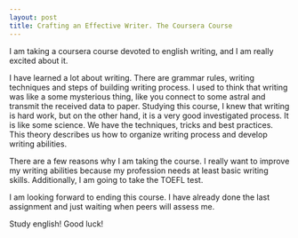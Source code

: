 ```yaml
---
layout: post
title: Crafting an Effective Writer. The Coursera Course
---
```


I am taking a coursera course devoted to english writing, and I am really excited about it.

I have learned a lot about writing. There are grammar rules, writing techniques and steps of building writing process. I used to think that writing was like a some mysterious thing, like you connect to some astral and transmit the received data to paper. Studying this course, I knew that writing is hard work, but on the other hand, it is a very good investigated process. It is like some science. We have the techniques, tricks and best practices. This theory describes us how to organize writing process and develop writing abilities.

There are a few reasons why I am taking the course. I really want to improve my writing abilities because my profession needs at least basic writing skills. Additionally, I am going to take the TOEFL test.

I am looking forward to ending this course. I have already done the last assignment and just waiting when peers will assess me.

Study english! Good luck!